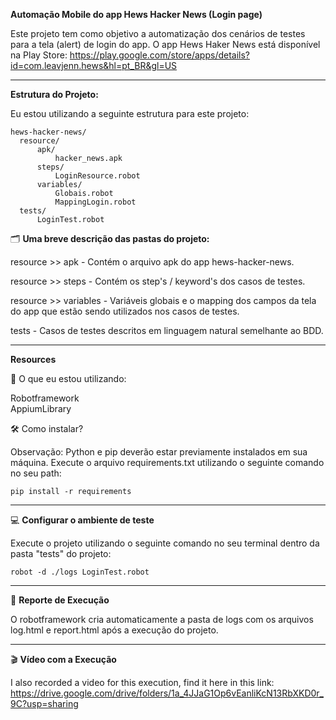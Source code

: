 **Automação Mobile do app Hews Hacker News (Login page)**


Este projeto tem como objetivo a automatização dos cenários de testes para a tela (alert) de login do app. O app Hews Haker News está disponível na Play Store: https://play.google.com/store/apps/details?id=com.leavjenn.hews&hl=pt_BR&gl=US

___

**Estrutura do Projeto:**

Eu estou utilizando a seguinte estrutura para este projeto:

```
hews-hacker-news/
  resource/
      apk/
          hacker_news.apk
      steps/
          LoginResource.robot
      variables/
          Globais.robot
          MappingLogin.robot
  tests/
      LoginTest.robot

```

🗂 **Uma breve descrição das pastas do projeto:**

resource >> apk - Contém o arquivo apk do app hews-hacker-news.

resource >> steps - Contém os step's / keyword's dos casos de testes.

resource >>  variables - Variáveis globais e o mapping dos campos da tela do app que estão sendo utilizados nos casos de testes.

tests - Casos de testes descritos em linguagem natural semelhante ao BDD.
___

**Resources**

🎯  O que eu estou utilizando:

Robotframework<br>
AppiumLibrary<br>

🛠 Como instalar?

Observação: Python e pip deverão estar previamente instalados em sua máquina.
Execute o arquivo requirements.txt utilizando o seguinte comando no seu path:

```
pip install -r requirements
```
___

💻  **Configurar o ambiente de teste**

Execute o projeto utilizando o seguinte comando no seu terminal dentro da pasta "tests" do projeto:

```
robot -d ./logs LoginTest.robot
```
___

📝  **Reporte de Execução**

O robotframework cria automaticamente a pasta de logs com os arquivos log.html e report.html após a execução do projeto.

___

🎬 **Vídeo com a Execução**

I also recorded a video for this execution, find it here in this link:
https://drive.google.com/drive/folders/1a_4JJaG1Op6vEanliKcN13RbXKD0r_9C?usp=sharing

